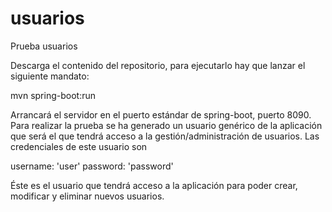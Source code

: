 # usuarios
Prueba usuarios

Descarga el contenido del repositorio, para ejecutarlo hay que lanzar el siguiente mandato:

mvn spring-boot:run

Arrancará el servidor en el puerto estándar de spring-boot, puerto 8090.
Para realizar la prueba se ha generado un usuario genérico de la aplicación que será el que tendrá acceso a la gestión/administración de usuarios. Las credenciales de este usuario son

username: 'user'
password: 'password'

Éste es el usuario que tendrá acceso a la aplicación para poder crear, modificar y eliminar nuevos usuarios.
